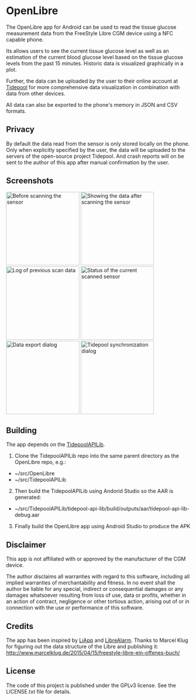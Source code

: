 # OpenLibre
The OpenLibre app for Android can be used to read the tissue glucose measurement data from the FreeStyle Libre CGM device using a NFC capable phone.

Its allows users to see the current tissue glucose level as well as an estimation of the current blood glucose level based on the tissue glucose levels from the past 15 minutes.
Historic data is visualized graphically in a plot.

Further, the data can be uploaded by the user to their online account at [Tidepool](http://tidepool.org/) for more comprehensive data visualization in combination with data from other devices.

All data can also be exported to the phone's memory in JSON and CSV formats.


## Privacy
By default the data read from the sensor is only stored locally on the phone.
Only when explicitly specified by the user, the data will be uploaded to the servers of the open-source project Tidepool.
And crash reports will on be sent to the author of this app after manual confirmation by the user.


## Screenshots
<img title="Before scanning the sensor" src="../gh-pages/screenshots/start.png?raw=true" width="200"></img>
<img title="Showing the data after scanning the sensor" src="../gh-pages/screenshots/scan.png?raw=true" width="200"></img>
<img title="Log of previous scan data" src="../gh-pages/screenshots/log.png?raw=true" width="200"></img>
<img title="Status of the current scanned sensor" src="../gh-pages/screenshots/sensor.png?raw=true" width="200"></img>
<img title="Data export dialog" src="../gh-pages/screenshots/export.png?raw=true" width="200"></img>
<img title="Tidepool synchronization dialog" src="../gh-pages/screenshots/tidepool.png?raw=true" width="200"></img>


## Building
The app depends on the [TidepoolAPILib](https://github.com/DorianScholz/TidepoolAPILib).

1. Clone the TidepoolAPILib repo into the same parent directory as the OpenLibre repo, e.g.:
- ~/src/OpenLibre
- ~/src/TidepoolAPILib

2. Then build the TidepoolAPILib using Andorid Studio so the AAR is generated:
- ~/src/TidepoolAPILib/tidepool-api-lib/build/outputs/aar/tidepool-api-lib-debug.aar

3. Finally build the OpenLibre app using Android Studio to produce the APK


## Disclaimer
This app is not affiliated with or approved by the manufacturer of the CGM device.

The author disclaims all warranties with regard to this software, including all implied warranties of merchantability and fitness.
In no event shall the author be liable for any special, indirect or consequential damages or any damages whatsoever resulting from loss of use, data or profits,
whether in an action of contract, negligence or other tortious action, arising out of or in connection with the use or performance of this software.

## Credits
The app has been inspired by [LiApp](https://github.com/CMKlug/Liapp) and [LibreAlarm](https://github.com/pimpimmi/LibreAlarm).
Thanks to Marcel Klug for figuring out the data structure of the Libre and publishing it: http://www.marcelklug.de/2015/04/15/freestyle-libre-ein-offenes-buch/

## License
The code of this project is published under the GPLv3 license.
See the LICENSE.txt file for details.
